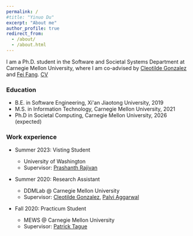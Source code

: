 ```yaml
---
permalink: /
#title: "Yinuo Du"
excerpt: "About me"
author_profile: true
redirect_from: 
  - /about/
  - /about.html
---
```


I am a Ph.D. student in the Software and Societal Systems Department at Carnegie Mellon University, where I am co-advised by [Cleotilde Gonzalez](https://www.cmu.edu/dietrich/sds/ddmlab/cotyweb/) and [Fei Fang](https://feifang.info/). <a href="https://github.com/aduyinuo/aduyinuo.github.io/blob/main/Resumes/YinuoDuResume_Academic.pdf" download><span>CV</span></a>

### Education
* B.E. in Software Engineering, Xi'an Jiaotong University, 2019
* M.S. in Information Technology, Carnegie Mellon University, 2021
* Ph.D in Societal Computing, Carnegie Mellon University, 2026 (expected)

### Work experience
* Summer 2023: Visting Student
  * University of Washington
  * Supervisor: [Prashanth Rajivan](https://ise.washington.edu/people/faculty/rajivan)

* Summer 2020: Research Assistant
  * DDMLab @ Carnegie Mellon University
  * Supervisor: [Cleotilde Gonzalez](https://www.cmu.edu/dietrich/sds/ddmlab/cotyweb/), [Palvi Aggarwal](https://hb2504.utep.edu/Home/Profile?username=paggarwal)

* Fall 2020: Practicum Student
  * MEWS @ Carnegie Mellon University
  * Supervisor: [Patrick Tague](http://wnss.sv.cmu.edu/people/tague/)
  